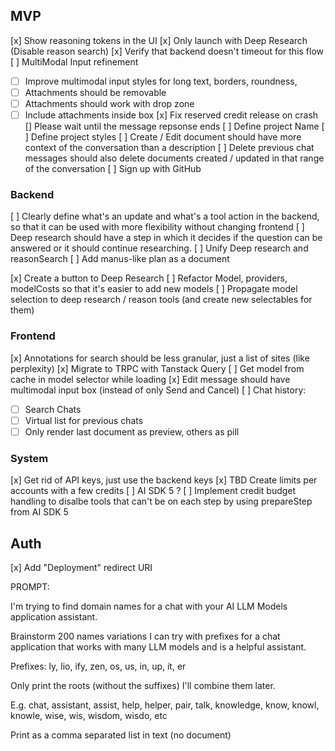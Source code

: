 ## MVP

[x] Show reasoning tokens in the UI
[x] Only launch with Deep Research (Disable reason search)
[x] Verify that backend doesn't timeout for this flow
[ ] MultiModal Input refinement
- [ ] Improve multimodal input styles for long text, borders, roundness,
- [ ] Attachments should be removable
- [ ] Attachments should work with drop zone
- [ ] Include attachments inside box
[x] Fix reserved credit release on crash
[] Please wait until the message repsonse ends
[ ] Define project Name
[ ] Define project styles
[ ] Create / Edit document should have more context of the conversation than a description
[ ] Delete previous chat messages should also delete documents created / updated in that range of the conversation
[ ] Sign up with GitHub

### Backend
[ ] Clearly define what's an update and what's a tool action in the backend, so that it can be used with more flexibility without changing frontend
[ ] Deep research should have a step in which it decides if the question can be answered or it should continue researching.
[ ] Unify Deep research and reasonSearch
[ ] Add manus-like plan as a document

[x] Create a button to Deep Research
[ ] Refactor Model, providers, modelCosts so that it's easier to add new models
[ ] Propagate model selection to deep research / reason tools (and create new selectables for them)


### Frontend
[x] Annotations for search should be less granular, just a list of sites (like perplexity)
[x] Migrate to TRPC with Tanstack Query
[ ] Get model from cache in model selector while loading
[x] Edit message should have multimodal input box (instead of only Send and Cancel)
[ ] Chat history: 
- [ ] Search Chats
- [ ] Virtual list for previous chats
- [ ] Only render last document as preview, others as pill

### System
[x] Get rid of API keys, just use the backend keys
[x] TBD Create limits per accounts with a few credits
[ ] AI SDK 5 ?
[ ] Implement credit budget handling to disalbe tools that can't be on each step by using prepareStep from AI SDK 5



## Auth
[x] Add "Deployment" redirect URI 


PROMPT:

I'm trying to find domain names for a chat with your AI LLM Models application assistant.

Brainstorm 200 names variations I can try with prefixes for a chat application that works with many LLM models and is a helpful assistant.

Prefixes: ly, lio, ify, zen, os, us, in, up, it, er

Only print the roots (without the suffixes) I'll combine them later.

E.g. chat, assistant, assist, help, helper, pair, talk, knowledge, know, knowl, knowle, wise, wis, wisdom, wisdo, etc

Print as a comma separated list in text (no document)